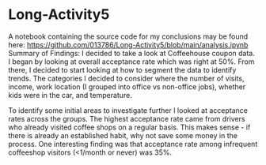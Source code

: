 # Long-Activity5
A notebook containing the source code for my conclusions may be found here: https://github.com/013786/Long-Activity5/blob/main/analysis.ipynb
Summary of Findings: 
  I decided to take a look at Coffeehouse coupon data.  I began by looking at overall acceptance rate which was right at 50%.  From there, I decided to start
  looking at how to segment the data to identify trends.  The categories I decided to consider where the number of visits, income, work location (I grouped into office vs non-office jobs),
  whether kids were in the car, and temperature.  

  To identify some initial areas to investigate further I looked at acceptance rates across the groups.  The highest acceptance rate came from drivers who already visited coffee shops on a
  regular basis.  This makes sense - if there is already an established habit, why not save some money in the process.  One interesting finding was that acceptance rate among infrequent
  coffeeshop visitors (<1/month or never) was 35%.  
  
